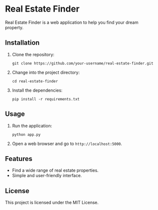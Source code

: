 # Real Estate Finder

Real Estate Finder is a web application to help you find your dream property.

## Installation

1. Clone the repository:
   ```
   git clone https://github.com/your-username/real-estate-finder.git
   ```
2. Change into the project directory:
   ```
   cd real-estate-finder
   ```
3. Install the dependencies:
   ```
   pip install -r requirements.txt
   ```

## Usage

1. Run the application:
   ```
   python app.py
   ```
2. Open a web browser and go to `http://localhost:5000`.

## Features

- Find a wide range of real estate properties.
- Simple and user-friendly interface.

## License

This project is licensed under the MIT License.